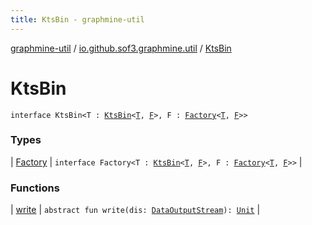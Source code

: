 ```yaml
---
title: KtsBin - graphmine-util
---
```


[graphmine-util](../../index.html) / [io.github.sof3.graphmine.util](../index.html) / [KtsBin](./index.html)

# KtsBin

`interface KtsBin<T : `[`KtsBin`](./index.html)`<`[`T`](index.html#T)`, `[`F`](index.html#F)`>, F : `[`Factory`](-factory/index.html)`<`[`T`](index.html#T)`, `[`F`](index.html#F)`>>`

### Types

| [Factory](-factory/index.html) | `interface Factory<T : `[`KtsBin`](./index.html)`<`[`T`](-factory/index.html#T)`, `[`F`](-factory/index.html#F)`>, F : `[`Factory`](-factory/index.html)`<`[`T`](-factory/index.html#T)`, `[`F`](-factory/index.html#F)`>>` |

### Functions

| [write](write.html) | `abstract fun write(dis: `[`DataOutputStream`](http://docs.oracle.com/javase/6/docs/api/java/io/DataOutputStream.html)`): `[`Unit`](https://kotlinlang.org/api/latest/jvm/stdlib/kotlin/-unit/index.html) |


